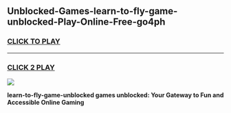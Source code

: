 
## Unblocked-Games-learn-to-fly-game-unblocked-Play-Online-Free-go4ph
<h3>
<a href="https://premium76.site?title=learn-to-fly-game-unblocked&ref=26A">CLICK TO PLAY</a></h3>
<hr>

<h3>
<a href="https://premium76.site?title=learn-to-fly-game-unblocked&ref=26A">CLICK 2 PLAY</a>
  
</h3>

<a href="https://premium76.site?title=learn-to-fly-game-unblocked&ref=26A"><img src="https://clearcache.store/games.png"></a>


**learn-to-fly-game-unblocked games unblocked: Your Gateway to Fun and Accessible Online Gaming**
